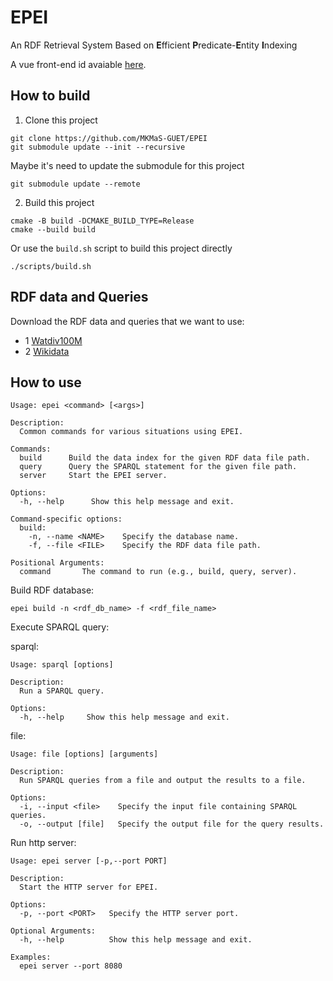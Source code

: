 # EPEI

An RDF Retrieval System Based on **E**fficient **P**redicate-**E**ntity **I**ndexing

A vue front-end id avaiable  [here](https://github.com/LiuYipeng42/RDF_Retrieval_System).

## How to build

1. Clone this project

```shell
git clone https://github.com/MKMaS-GUET/EPEI
git submodule update --init --recursive
```

Maybe it's need to update the submodule for this project

```shell
git submodule update --remote
```

2. Build this project 

```shell
cmake -B build -DCMAKE_BUILD_TYPE=Release
cmake --build build
```

Or use the `build.sh` script to build this project directly

```shell
./scripts/build.sh
```

## RDF data and Queries

Download the RDF data and queries that we want to use:
- 1 [Watdiv100M](https://mega.nz/folder/4r1iRCZZ#JKCi9mCCMKOaXadr73kDdQ)
- 2 [Wikidata](https://mega.nz/folder/5vUBHKTQ#TwpzwSzWhzniK1CeykxUCw)

## How to use

```
Usage: epei <command> [<args>]

Description:
  Common commands for various situations using EPEI.

Commands:
  build      Build the data index for the given RDF data file path.
  query      Query the SPARQL statement for the given file path.
  server     Start the EPEI server.

Options:
  -h, --help      Show this help message and exit.

Command-specific options:
  build:
    -n, --name <NAME>    Specify the database name.
    -f, --file <FILE>    Specify the RDF data file path.

Positional Arguments:
  command       The command to run (e.g., build, query, server).
```

Build RDF database:

```shell
epei build -n <rdf_db_name> -f <rdf_file_name>
```

Execute SPARQL query:

sparql:

```shell
Usage: sparql [options]

Description:
  Run a SPARQL query.

Options:
  -h, --help     Show this help message and exit.        
```

file:

```shell
Usage: file [options] [arguments]

Description:
  Run SPARQL queries from a file and output the results to a file.

Options:
  -i, --input <file>    Specify the input file containing SPARQL queries.
  -o, --output [file]   Specify the output file for the query results.   
```

Run http  server:

```shell
Usage: epei server [-p,--port PORT]

Description:
  Start the HTTP server for EPEI.

Options:
  -p, --port <PORT>   Specify the HTTP server port.

Optional Arguments:
  -h, --help          Show this help message and exit.

Examples:
  epei server --port 8080
```


